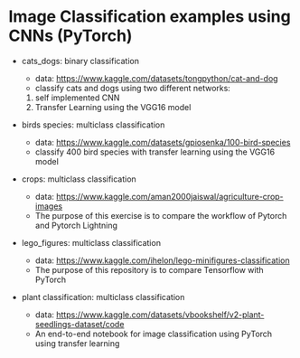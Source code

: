 # Image Classification examples using CNNs (PyTorch)

* cats_dogs: binary classification
    * data: https://www.kaggle.com/datasets/tongpython/cat-and-dog 
    * classify cats and dogs using two different networks:
	1. self implemented CNN
	2. Transfer Learning using the VGG16 model

* birds species: multiclass classification
   * data: https://www.kaggle.com/datasets/gpiosenka/100-bird-species
   * classify 400 bird species with transfer learning using the VGG16 model

* crops: multiclass classification 
   * data: https://www.kaggle.com/aman2000jaiswal/agriculture-crop-images
   * The purpose of this exercise is to compare the workflow of Pytorch and Pytorch Lightning

* lego_figures: multiclass classification
   * data: https://www.kaggle.com/ihelon/lego-minifigures-classification
   * The purpose of this repository is to compare Tensorflow with PyTorch

* plant classification: multiclass classification
  * data: https://www.kaggle.com/datasets/vbookshelf/v2-plant-seedlings-dataset/code
  * An end-to-end notebook for image classification using PyTorch using transfer learning
